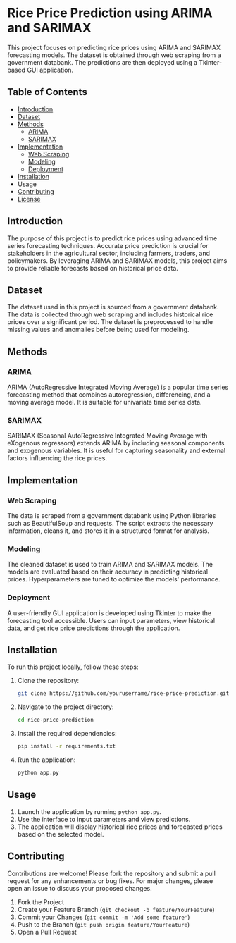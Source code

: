 # Rice Price Prediction using ARIMA and SARIMAX

This project focuses on predicting rice prices using ARIMA and SARIMAX forecasting models. The dataset is obtained through web scraping from a government databank. The predictions are then deployed using a Tkinter-based GUI application.

## Table of Contents

- [Introduction](#introduction)
- [Dataset](#dataset)
- [Methods](#methods)
  - [ARIMA](#arima)
  - [SARIMAX](#sarimax)
- [Implementation](#implementation)
  - [Web Scraping](#web-scraping)
  - [Modeling](#modeling)
  - [Deployment](#deployment)
- [Installation](#installation)
- [Usage](#usage)
- [Contributing](#contributing)
- [License](#license)

## Introduction

The purpose of this project is to predict rice prices using advanced time series forecasting techniques. Accurate price prediction is crucial for stakeholders in the agricultural sector, including farmers, traders, and policymakers. By leveraging ARIMA and SARIMAX models, this project aims to provide reliable forecasts based on historical price data.

## Dataset

The dataset used in this project is sourced from a government databank. The data is collected through web scraping and includes historical rice prices over a significant period. The dataset is preprocessed to handle missing values and anomalies before being used for modeling.

## Methods

### ARIMA

ARIMA (AutoRegressive Integrated Moving Average) is a popular time series forecasting method that combines autoregression, differencing, and a moving average model. It is suitable for univariate time series data.

### SARIMAX

SARIMAX (Seasonal AutoRegressive Integrated Moving Average with eXogenous regressors) extends ARIMA by including seasonal components and exogenous variables. It is useful for capturing seasonality and external factors influencing the rice prices.

## Implementation

### Web Scraping

The data is scraped from a government databank using Python libraries such as BeautifulSoup and requests. The script extracts the necessary information, cleans it, and stores it in a structured format for analysis.

### Modeling

The cleaned dataset is used to train ARIMA and SARIMAX models. The models are evaluated based on their accuracy in predicting historical prices. Hyperparameters are tuned to optimize the models' performance.

### Deployment

A user-friendly GUI application is developed using Tkinter to make the forecasting tool accessible. Users can input parameters, view historical data, and get rice price predictions through the application.

## Installation

To run this project locally, follow these steps:

1. Clone the repository:
    ```sh
    git clone https://github.com/yourusername/rice-price-prediction.git
    ```

2. Navigate to the project directory:
    ```sh
    cd rice-price-prediction
    ```

3. Install the required dependencies:
    ```sh
    pip install -r requirements.txt
    ```

4. Run the application:
    ```sh
    python app.py
    ```

## Usage

1. Launch the application by running `python app.py`.
2. Use the interface to input parameters and view predictions.
3. The application will display historical rice prices and forecasted prices based on the selected model.

## Contributing

Contributions are welcome! Please fork the repository and submit a pull request for any enhancements or bug fixes. For major changes, please open an issue to discuss your proposed changes.

1. Fork the Project
2. Create your Feature Branch (`git checkout -b feature/YourFeature`)
3. Commit your Changes (`git commit -m 'Add some feature'`)
4. Push to the Branch (`git push origin feature/YourFeature`)
5. Open a Pull Request

